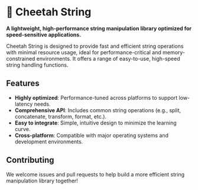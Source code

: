 # 🐆 Cheetah String

**A lightweight, high-performance string manipulation library optimized for speed-sensitive applications.**

Cheetah String is designed to provide fast and efficient string operations with minimal resource usage, ideal for performance-critical and memory-constrained environments. It offers a range of easy-to-use, high-speed string handling functions.

## Features

- **Highly optimized**: Performance-tuned across platforms to support low-latency needs.
- **Comprehensive API**: Includes common string operations (e.g., split, concatenate, transform, format, etc.).
- **Easy to integrate**: Simple, intuitive design to minimize the learning curve.
- **Cross-platform**: Compatible with major operating systems and development environments.

## Contributing

We welcome issues and pull requests to help build a more efficient string manipulation library together!


